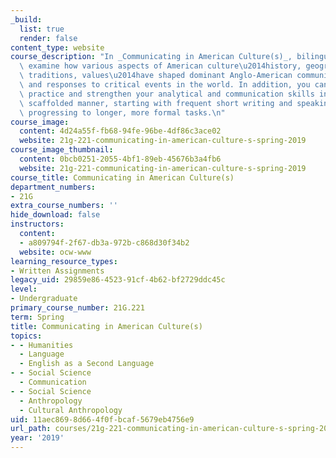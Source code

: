 ```yaml
---
_build:
  list: true
  render: false
content_type: website
course_description: "In _Communicating in American Culture(s)_, bilingual students\
  \ examine how various aspects of American culture\u2014history, geography, institutions,\
  \ traditions, values\u2014have shaped dominant Anglo-American communication norms\
  \ and responses to critical events in the world. In addition, you can expect to\
  \ practice and strengthen your analytical and communication skills in a carefully\
  \ scaffolded manner, starting with frequent short writing and speaking tasks and\
  \ progressing to longer, more formal tasks.\n"
course_image:
  content: 4d24a55f-fb68-94fe-96be-4df86c3ace02
  website: 21g-221-communicating-in-american-culture-s-spring-2019
course_image_thumbnail:
  content: 0bcb0251-2055-4bf1-89eb-45676b3a4fb6
  website: 21g-221-communicating-in-american-culture-s-spring-2019
course_title: Communicating in American Culture(s)
department_numbers:
- 21G
extra_course_numbers: ''
hide_download: false
instructors:
  content:
  - a809794f-2f67-db3a-972b-c868d30f34b2
  website: ocw-www
learning_resource_types:
- Written Assignments
legacy_uid: 29859e86-4523-91cf-4b62-bf2729ddc45c
level:
- Undergraduate
primary_course_number: 21G.221
term: Spring
title: Communicating in American Culture(s)
topics:
- - Humanities
  - Language
  - English as a Second Language
- - Social Science
  - Communication
- - Social Science
  - Anthropology
  - Cultural Anthropology
uid: 11aec869-8d66-4f0f-bcaf-5679eb4756e9
url_path: courses/21g-221-communicating-in-american-culture-s-spring-2019
year: '2019'
---
```

